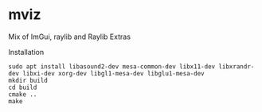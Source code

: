 # mviz
Mix of ImGui, raylib and Raylib Extras

Installation
```
sudo apt install libasound2-dev mesa-common-dev libx11-dev libxrandr-dev libxi-dev xorg-dev libgl1-mesa-dev libglu1-mesa-dev
mkdir build
cd build
cmake ..
make
```
